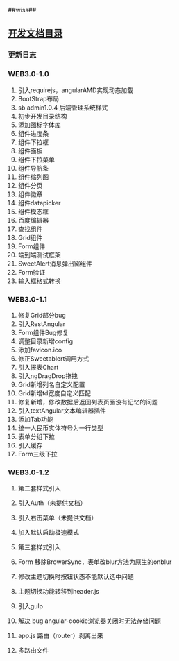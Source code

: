 ##wiss##



## [开发文档目录](http://p.com/w/%E5%90%AF%E5%B0%9A%E7%A0%94%E5%8F%91%E5%9B%A2%E9%98%9F/3.%E9%A1%B9%E7%9B%AE%E6%96%87%E6%A1%A3/03_%E5%89%8D%E7%AB%AFweb3.0/)

### 更新日志

### WEB3.0-1.0

1. 引入requirejs，angularAMD实现动态加载
2. BootStrap布局
3. sb admin1.0.4 后端管理系统样式
4. 初步开发目录结构
5. 添加图标字体库
6. 组件进度条
7. 组件下拉框
8. 组件面板
9. 组件下拉菜单
10. 组件导航条
11. 组件缩列图
12. 组件分页
13. 组件徽章
14. 组件datapicker
15. 组件模态框
16. 百度编辑器
17. 查找组件
18. Grid组件
19. Form组件
20. 端到端测试框架
21. SweetAlert消息弹出窗组件
22. Form验证
23. 输入框格式转换

### WEB3.0-1.1

1. 修复Grid部分bug
2. 引入RestAngular
3. Form组件Bug修复
4. 调整目录新增config
5. 添加favicon.ico
6. 修正Sweetablert调用方式
7. 引入报表Chart
8. 引入ngDragDrop拖拽
9. Grid新增列名自定义配置
10. Grid新增td宽度自定义匹配
11. 修复新增，修改数据后返回列表页面没有记忆的问题
12. 引入textAngular文本编辑器插件
13. 添加Tab功能
14. 统一人民币实体符号为一行类型
15. 表单分组下拉
16. 引入缓存
17. Form三级下拉

### WEB3.0-1.2

1. 第二套样式引入

2. 引入Auth（未提供文档）

3. 引入右击菜单（未提供文档）

4. 加入默认启动极速模式

5. 第三套样式引入

6. Form 移除BrowerSync，表单改blur方法为原生的onblur

7. 修改主题切换时按钮状态不能默认选中问题

8. 主题切换功能转移到header.js

9. 引入gulp

10. 解决 bug angular-cookie浏览器关闭时无法存储问题

11. app.js 路由（router）剥离出来

12. 多路由文件

    ​